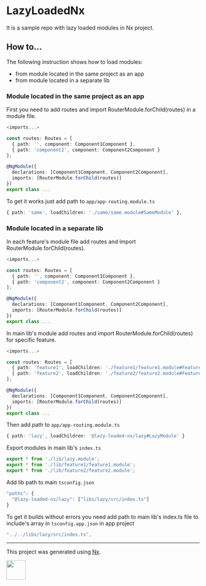 # LazyLoadedNx

It is a sample repo with lazy loaded modules in Nx project.

## How to...

The following instruction shows how to load modules:
* from module located in the same project as an app
* from module located in a separate lib

### Module located in the same project as an app

First you need to add routes and import RouterModule.forChild(routes) in a module file.
```typescript
<imports...>

const routes: Routes = [
  { path: '', component: Component1Component },
  { path: 'component2', component: Component2Component }
];

@NgModule({
  declarations: [Component1Component, Component2Component],
  imports: [RouterModule.forChild(routes)]
})
export class ...
```

To get it works just add path to `app/app-routing.module.ts`
```typescript
{ path: 'same', loadChildren: './same/same.module#SameModule' },
```

### Module located in a separate lib

In each feature's module file add routes and import RouterModule.forChild(routes).
```typescript
<imports...>

const routes: Routes = [
  { path: '', component: Component1Component },
  { path: 'component2', component: Component2Component }
];

@NgModule({
  declarations: [Component1Component, Component2Component],
  imports: [RouterModule.forChild(routes)]
})
export class ...
```

In main lib's module add routes and import RouterModule.forChild(routes) for specific feature.
```typescript
<imports...>

const routes: Routes = [
  { path: 'feature1', loadChildren: './feature1/feature1.module#Feature1Module' },
  { path: 'feature2', loadChildren: './feature2/feature2.module#Feature2Module' }
];

@NgModule({
  declarations: [Component1Component, Component2Component],
  imports: [RouterModule.forChild(routes)]
})
export class ...
```

Then add path to `app/app-routing.module.ts`
```typescript
{ path: 'lazy', loadChildren: '@lazy-loaded-nx/lazy#LazyModule' }
```

Export modules in main lib's `index.ts`
```typescript
export * from './lib/lazy.module';
export * from './lib/feature1/feature1.module';
export * from './lib/feature2/feature2.module';

```

Add lib path to main `tsconfig.json`
```typescript
"paths": {
  "@lazy-loaded-nx/lazy": ["libs/lazy/src/index.ts"]
}
```

To get it builds without errors you need add path to main lib's index.ts file to include's array in `tsconfig.app.json` in app project
```typescript
"../../libs/lazy/src/index.ts",
```
___

This project was generated using [Nx](https://nx.dev).

<img src="https://raw.githubusercontent.com/nrwl/nx/master/nx-logo.png" width="50">
